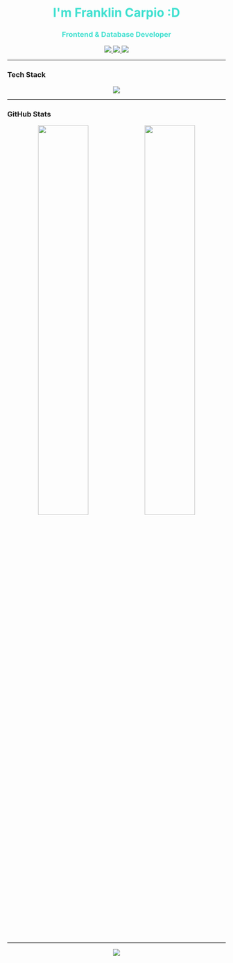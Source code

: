 <h1 align="center" style="color:#40e0d0;">I'm Franklin Carpio :D</h1>
<h3 align="center" style="color:#40e0d0;">Frontend & Database Developer</h3>

<p align="center">
  <a href="mailto:fcarpio031203@gmail.com">
    <img src="https://img.shields.io/badge/Email-black?style=for-the-badge&logo=gmail&logoColor=black&labelColor=40e0d0" />
  </a>
  <a href="https://www.linkedin.com/in/fcarpio03/" target="_blank">
    <img src="https://img.shields.io/badge/LinkedIn-black?style=for-the-badge&logo=linkedin&logoColor=black&labelColor=40e0d0" />
  </a>
  <a href="https://fcarpio03.github.io/FCarpio/" target="_blank">
    <img src="https://img.shields.io/badge/Portfolio-black?style=for-the-badge&logo=github&logoColor=black&labelColor=40e0d0" />
  </a>
</p>


---

### Tech Stack

<p align="center">
  <img src="https://skillicons.dev/icons?i=js,html,css,svelte,php,c,cs,postgres,mysql,git,github,vscode&theme=light" />
</p>

---

### GitHub Stats

<p align="center">
  <img src="https://github-readme-stats.vercel.app/api?username=FCarpio03&show_icons=true&hide_border=true&icon_color=40e0d0&title_color=40e0d0&text_color=ffffff&bg_color=00000000" width="48%" />
  <img src="https://github-readme-streak-stats.herokuapp.com/?user=FCarpio03&hide_border=true&background=FFFFFF00&stroke=40e0d0&ring=40e0d0&fire=40e0d0&currStreakLabel=40e0d0" width="48%" />
</p>

---

<p align="center">
  <img src="https://readme-typing-svg.demolab.com?font=Fira+Code&size=20&duration=3000&pause=1000&color=40E0D0&center=true&vCenter=true&width=440&lines=Always+learning;Always+coding;Let's+build+something+great" />
</p>
